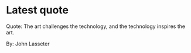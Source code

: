 # Latest quote 

Quote: The art challenges the technology, and the technology inspires the art. 

By: John Lasseter